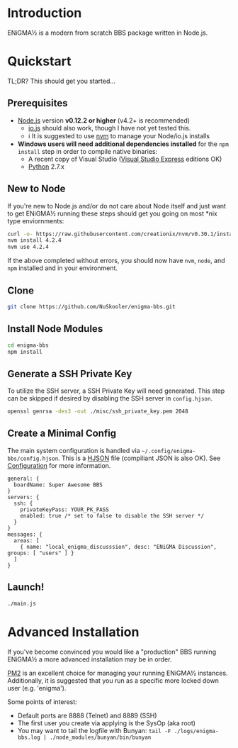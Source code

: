 # Introduction
ENiGMA½ is a modern from scratch BBS package written in Node.js.

# Quickstart
TL;DR? This should get you started...

## Prerequisites
* [Node.js](https://nodejs.org/) version **v0.12.2 or higher** (v4.2+ is recommended)
  * [io.js](https://iojs.org/) should also work, though I have not yet tested this.
  * :information_source: It is suggested to use [nvm](https://github.com/creationix/nvm) to manage your Node/io.js installs
* **Windows users will need additional dependencies installed** for the `npm install` step in order to compile native binaries:
  * A recent copy of Visual Studio ([Visual Studio Express](https://www.visualstudio.com/en-us/products/visual-studio-express-vs.aspx) editions OK)
  * [Python](https://www.python.org/downloads/) 2.7.x
 
## New to Node
If you're new to Node.js and/or do not care about Node itself and just want to get ENiGMA½ running these steps should get you going on most \*nix type enviornments:

```bash
curl -o- https://raw.githubusercontent.com/creationix/nvm/v0.30.1/install.sh | bash
nvm install 4.2.4
nvm use 4.2.4
```


If the above completed without errors, you should now have `nvm`, `node`, and `npm` installed and in your environment.
  
## Clone
```bash
git clone https://github.com/NuSkooler/enigma-bbs.git
```

## Install Node Modules
```bash
cd enigma-bbs
npm install
```

## Generate a SSH Private Key
To utilize the SSH server, a SSH Private Key will need generated. This step can be skipped if desired by disabling the SSH server in `config.hjson`.
```bash
openssl genrsa -des3 -out ./misc/ssh_private_key.pem 2048
```

## Create a Minimal Config
The main system configuration is handled via `~/.config/enigma-bbs/config.hjson`. This is a [HJSON](http://hjson.org/) file (compiliant JSON is also OK). See [Configuration](config.md) for more information.

```hjson
general: {
  boardName: Super Awesome BBS
}
servers: {
  ssh: {
    privateKeyPass: YOUR_PK_PASS
    enabled: true /* set to false to disable the SSH server */
  }
}
messages: {
  areas: [
    { name: "local_enigma_discusssion", desc: "ENiGMA Discussion", groups: [ "users" ] }
  ]
}
```

## Launch!
```bash
./main.js
```

# Advanced Installation
If you've become convinced you would like a "production" BBS running ENiGMA½ a more advanced installation may be in order. 

[PM2](https://github.com/Unitech/pm2) is an excellent choice for managing your running ENiGMA½ instances. Additionally, it is suggested that you run as a specific more locked down user (e.g. 'enigma').

Some points of interest:
* Default ports are 8888 (Telnet) and 8889 (SSH)
* The first user you create via applying is the SysOp (aka root)
* You may want to tail the logfile with Bunyan: `tail -F ./logs/enigma-bbs.log | ./node_modules/bunyan/bin/bunyan`